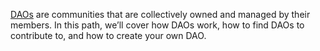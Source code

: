 [DAOs](https://www.odysseydao.com/pathways/intro-to-web3) are communities that are collectively owned and managed by their members. In this path, we’ll cover how DAOs work, how to find DAOs to contribute to, and how to create your own DAO. 
